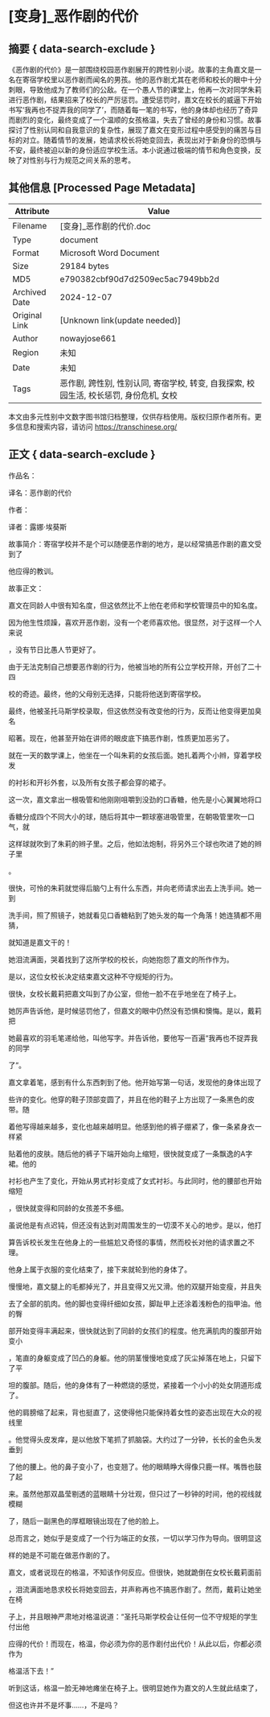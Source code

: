 # [变身]_恶作剧的代价



## 摘要  { data-search-exclude }

<!-- tcd_abstract -->
《恶作剧的代价》是一部围绕校园恶作剧展开的跨性别小说。故事的主角嘉文是一名在寄宿学校里以恶作剧而闻名的男孩。他的恶作剧尤其在老师和校长的眼中十分刺眼，导致他成为了教师们的公敌。在一个愚人节的课堂上，他再一次对同学朱莉进行恶作剧，结果招来了校长的严厉惩罚。遭受惩罚时，嘉文在校长的威逼下开始书写‘我再也不捉弄我的同学了’，而随着每一笔的书写，他的身体却也经历了奇异而剧烈的变化，最终变成了一个温顺的女孩格温，失去了曾经的身份和习惯。故事探讨了性别认同和自我意识的复杂性，展现了嘉文在变形过程中感受到的痛苦与目标的对立。随着情节的发展，她请求校长将她变回去，表现出对于新身份的恐惧与不安，最终被迫以新的身份适应学校生活。本小说通过极端的情节和角色变换，反映了对性别与行为规范之间关系的思考。

<!-- tcd_abstract_end -->

## 其他信息 [Processed Page Metadata]

| Attribute       | Value                                  |
|-----------------|----------------------------------------|
| Filename        | [变身]_恶作剧的代价.doc                             |
| Type            | document                                 |
| Format          | Microsoft Word Document                               |
| Size            | 29184 bytes                           |
| MD5             | e790382cbf90d7d2509ec5ac7949bb2d                                  |
| Archived Date   | 2024-12-07                             |
| Original Link   | [Unknown link(update needed)]                         |
| Author          | nowayjose661                               |
| Region          | 未知                               |
| Date            | 未知                                 |
| Tags            | 恶作剧, 跨性别, 性别认同, 寄宿学校, 转变, 自我探索, 校园生活, 校长惩罚, 身份危机, 女校                                 |

本文由多元性别中文数字图书馆归档整理，仅供存档使用。版权归原作者所有。更多信息和搜索内容，请访问 <https://transchinese.org/>


## 正文 { data-search-exclude }

<!-- tcd_main_text -->
作品名：

译名：恶作剧的代价

作者：

译者：露娜·埃葵斯

故事简介：寄宿学校并不是个可以随便恶作剧的地方，是以经常搞恶作剧的嘉文受到了

他应得的教训。

故事正文：

嘉文在同龄人中很有知名度，但这依然比不上他在老师和学校管理员中的知名度。

因为他生性烦躁，喜欢开恶作剧，没有一个老师喜欢他。很显然，对于这样一个人来说

，没有节日比愚人节更好了。

由于无法克制自己想要恶作剧的行为，他被当地的所有公立学校开除，开创了二十四

校的奇迹。最终，他的父母别无选择，只能将他送到寄宿学校。

最终，他被圣托马斯学校录取，但这依然没有改变他的行为，反而让他变得更加臭名

昭著。现在，他甚至开始在讲师的眼皮底下搞恶作剧，性质更加恶劣了。

就在一天的数学课上，他坐在一个叫朱莉的女孩后面。她扎着两个小辫，穿着学校发

的衬衫和开衫外套，以及所有女孩子都会穿的裙子。

这一次，嘉文拿出一根吸管和他刚刚咀嚼到没劲的口香糖，他先是小心翼翼地将口

香糖分成四个不同大小的球，随后将其中一颗球塞进吸管里，在朝吸管里吹一口气，就

这样球就吹到了朱莉的辫子里。之后，他如法炮制，将另外三个球也吹进了她的辫子里

。

很快，可怜的朱莉就觉得后脑勺上有什么东西，并向老师请求出去上洗手间。她一到

洗手间，照了照镜子，她就看见口香糖粘到了她头发的每一个角落！她连猜都不用猜，

就知道是嘉文干的！

她泪流满面，哭着找到了这所学校的校长，向她抱怨了嘉文的所作作为。

是以，这位女校长决定结束嘉文这种不守规矩的行为。

很快，女校长戴莉把嘉文叫到了办公室，但他一脸不在乎地坐在了椅子上。

她厉声告诉他，是时候惩罚他了，但嘉文的眼中仍然没有恐惧和懊悔。是以，戴莉把

她最喜欢的羽毛笔递给他，叫他写字。并告诉他，要他写一百遍“我再也不捉弄我的同学

了”。

嘉文拿着笔，感到有什么东西刺到了他。他开始写第一句话，发现他的身体出现了

些许的变化。他穿的鞋子顶部变圆了，并且在他的鞋子上方出现了一条黑色的皮带。随

着他写得越来越多，变化也越来越明显。他感到他的裤子绷紧了，像一条紧身衣一样紧

贴着他的皮肤。随后他的裤子下端开始向上缩短，很快就变成了一条飘逸的A字裙。他的

衬衫也产生了变化，开始从男式衬衫变成了女式衬衫。与此同时，他的腰部也开始缩短

，很快就变得和同龄的女孩差不多细。

虽说他是有点迟钝，但还没有达到对周围发生的一切漠不关心的地步。是以，他打

算告诉校长发生在他身上的一些尴尬又奇怪的事情，然而校长对他的请求置之不理。

他身上属于衣服的变化结束了，接下来就轮到他的身体了。

慢慢地，嘉文腿上的毛都掉光了，并且变得又光又滑。他的双腿开始变瘦，并且失

去了全部的肌肉。他的脚也变得纤细如女孩，脚趾甲上还涂着浅粉色的指甲油。他的臀

部开始变得丰满起来，很快就达到了同龄的女孩们的程度。他充满肌肉的腹部开始变小

，笔直的身躯变成了凹凸的身躯。他的阴茎慢慢地变成了灰尘掉落在地上，只留下了平

坦的腹部。随后，他的身体有了一种燃烧的感觉，紧接着一个小小的处女阴道形成了。

他的肩膀缩了起来，背也挺直了，这使得他只能保持着女性的姿态出现在大众的视线里

。他觉得头皮发痒，是以他放下笔抓了抓脑袋。大约过了一分钟，长长的金色头发垂到

了他的腰上。他的鼻子变小了，也变翘了。他的眼睛睁大得像只鹿一样。嘴唇也鼓了起

来。虽然他那双晶莹剔透的蓝眼睛十分壮观，但只过了一秒钟的时间，他的视线就模糊

了，随后一副黑色的厚框眼镜出现在了他的脸上。

总而言之，她似乎是变成了一个行为端正的女孩，一切以学习作为导向。很明显这

样的她是不可能在做恶作剧的了。

嘉文，或者说现在的格温，不知该作何反应。但很快，她就跪倒在女校长戴莉面前

，泪流满面地恳求校长将她变回去，并声称再也不搞恶作剧了。然而，戴莉让她坐在椅

子上，并且眼神严肃地对格温说道：“圣托马斯学校会让任何一位不守规矩的学生付出他

应得的代价！而现在，格温，你必须为你的恶作剧付出代价！从此以后，你都必须作为

格温活下去！”

听到这话，格温一脸无神地瘫坐在椅子上。很明显她作为嘉文的人生就此结束了，

但这也许并不是坏事……，不是吗？
<!-- tcd_main_text_end -->

